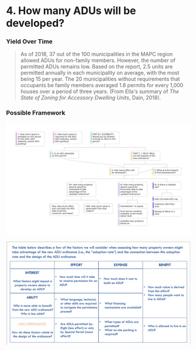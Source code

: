 # 4. How many ADUs will be developed?

### Yield Over Time

> As of 2018, 37 out of the 100 municipalities in the MAPC region allowed ADUs for non-family members. However, the number of permitted ADUs remains low. Based on the report, 2.5 units are permitted annually in each municipality on average, with the most being 15 per year. The 20 municipalities without requirements that occupants be family members averaged 1.8 permits for every 1,000 houses over a period of three years. (From Ella's summary of _The State of Zoning for Accessory Dwelling Units_, Dain, 2018).

### Possible Framework

![](<../../.gitbook/assets/Org Chart 2.jpg>)

![](<../../.gitbook/assets/image (5).png>)
